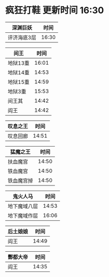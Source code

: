 # 疯狂打鞋 更新时间 16:30

| 深渊巨妖   | 时间    |
|--------|-------|
| 评济海底3层 | 16:30 |

| 间王   | 时间    |
|--------|-------|
| 地狱13重 | 16:01 |
| 地狱14重 | 14:53 |
| 地狱15重 | 14:59 |
| 地狱3重 | 15:53 |
| 间王其 | 14:42 |
| 阎王 | 14:42 |

| 叹息之王   | 时间    |
|--------|-------|
| 叹息回廊 | 14:51 |

| 猛魔之王   | 时间    |
|--------|-------|
| 扶血魔宫 | 14:50 |
| 铁血魔宫 | 14:50 |
| 铁血魔宫掉 | 14:50 |

| 鬼火人马   | 时间    |
|--------|-------|
| 地下魔域八层 | 14:53 |
| 地下魔域作层 | 16:06 |

| 后土娘娘   | 时间    |
|--------|-------|
| 阎王 | 14:49 |

| 酆都大帝   | 时间    |
|--------|-------|
| 阎王 | 14:35 |